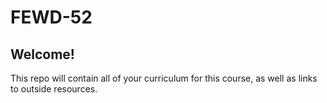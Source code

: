 # FEWD-52
## Welcome!
This repo will contain all of your curriculum for this course, as well as links to outside resources.
